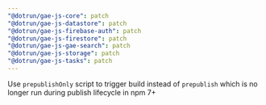 ```yaml
---
"@dotrun/gae-js-core": patch
"@dotrun/gae-js-datastore": patch
"@dotrun/gae-js-firebase-auth": patch
"@dotrun/gae-js-firestore": patch
"@dotrun/gae-js-gae-search": patch
"@dotrun/gae-js-storage": patch
"@dotrun/gae-js-tasks": patch
---
```


Use `prepublishOnly` script to trigger build instead of `prepublish` which is no longer run during publish lifecycle in npm 7+
